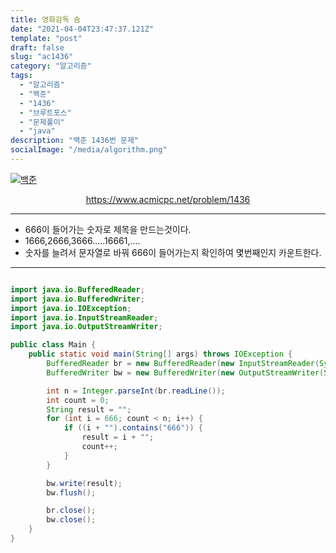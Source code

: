 ```yaml
---
title: 영화감독 숌
date: "2021-04-04T23:47:37.121Z"
template: "post"
draft: false
slug: "ac1436"
category: "알고리즘"
tags:
  - "알고리즘"
  - "백준"
  - "1436"
  - "브루트포스"
  - "문제풀이"
  - "java"
description: "백준 1436번 문제"
socialImage: "/media/algorithm.png"
---
```


[![백준](https://d2gd6pc034wcta.cloudfront.net/images/logo@2x.png)](https://www.acmicpc.net/problem/1436)
<div style="text-align:center"><a href="https://www.acmicpc.net/problem/1436">https://www.acmicpc.net/problem/1436</a></div>

---

- 666이 들어가는 숫자로 제목을 만드는것이다.
- 1666,2666,3666.....16661,....
- 숫자를 늘려서 문자열로 바꿔 666이 들어가는지 확인하여 몇번째인지 카운트한다.

---


```java

import java.io.BufferedReader;
import java.io.BufferedWriter;
import java.io.IOException;
import java.io.InputStreamReader;
import java.io.OutputStreamWriter;

public class Main {
    public static void main(String[] args) throws IOException {
        BufferedReader br = new BufferedReader(new InputStreamReader(System.in));
        BufferedWriter bw = new BufferedWriter(new OutputStreamWriter(System.out));

        int n = Integer.parseInt(br.readLine());
        int count = 0;
        String result = "";
        for (int i = 666; count < n; i++) {
            if ((i + "").contains("666")) {
                result = i + "";
                count++;
            }
        }

        bw.write(result);
        bw.flush();

        br.close();
        bw.close();
    }
}


```
